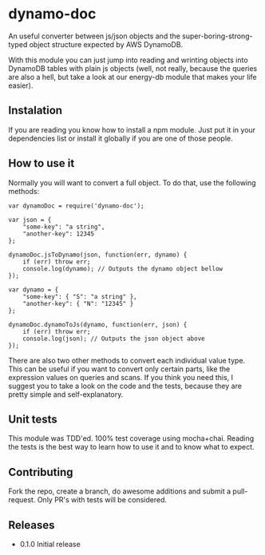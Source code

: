 dynamo-doc
==========

An useful converter between js/json objects and the super-boring-strong-typed
object structure expected by AWS DynamoDB.

With this module you can just jump into reading and wrinting objects into
DynamoDB tables with plain js objects (well, not really, because the queries
are also a hell, but take a look at our energy-db module that makes your
life easier).

## Instalation

If you are reading you know how to install a npm module. Just put it in your
dependencies list or install it globally if you are one of those people.

## How to use it

Normally you will want to convert a full object. To do that, use the following
methods:

```
var dynamoDoc = require('dynamo-doc');

var json = {
    "some-key": "a string",
    "another-key": 12345
};

dynamoDoc.jsToDynamo(json, function(err, dynamo) {
    if (err) throw err;
    console.log(dynamo); // Outputs the dynamo object bellow
});
```

```
var dynamo = {
    "some-key": { "S": "a string" },
    "another-key": { "N": "12345" }
};

dynamoDoc.dynamoToJs(dynamo, function(err, json) {
    if (err) throw err;
    console.log(json); // Outputs the json object above
});
```

There are also two other methods to convert each individual value type.
This can be useful if you want to convert only certain parts, like the
expression values on queries and scans. If you think you need this, I suggest
you to take a look on the code and the tests, because they are pretty simple
and self-explanatory.

## Unit tests

This module was TDD'ed. 100% test coverage using mocha+chai. Reading the tests
is the best way to learn how to use it and to know what to expect.

## Contributing

Fork the repo, create a branch, do awesome additions and submit a
pull-request. Only PR's with tests will be considered.

## Releases

* 0.1.0 Initial release
